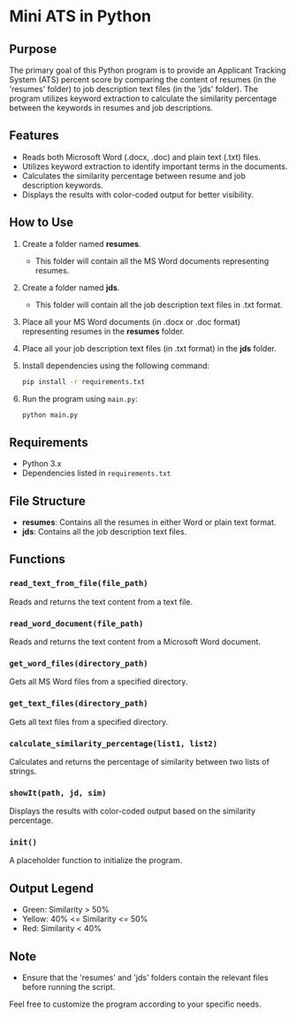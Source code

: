 # Mini ATS in Python

## Purpose

The primary goal of this Python program is to provide an Applicant Tracking System (ATS) percent score by comparing the content of resumes (in the 'resumes' folder) to job description text files (in the 'jds' folder). The program utilizes keyword extraction to calculate the similarity percentage between the keywords in resumes and job descriptions.

## Features

- Reads both Microsoft Word (.docx, .doc) and plain text (.txt) files.
- Utilizes keyword extraction to identify important terms in the documents.
- Calculates the similarity percentage between resume and job description keywords.
- Displays the results with color-coded output for better visibility.

## How to Use

1. Create a folder named **resumes**.
   - This folder will contain all the MS Word documents representing resumes.

2. Create a folder named **jds**.
   - This folder will contain all the job description text files in .txt format.

3. Place all your MS Word documents (in .docx or .doc format) representing resumes in the **resumes** folder.

4. Place all your job description text files (in .txt format) in the **jds** folder.

5. Install dependencies using the following command:

    ```bash
    pip install -r requirements.txt
    ```

6. Run the program using `main.py`:

    ```bash
    python main.py
    ```

## Requirements

- Python 3.x
- Dependencies listed in `requirements.txt`

## File Structure

- **resumes**: Contains all the resumes in either Word or plain text format.
- **jds**: Contains all the job description text files.

## Functions

### `read_text_from_file(file_path)`

Reads and returns the text content from a text file.

### `read_word_document(file_path)`

Reads and returns the text content from a Microsoft Word document.

### `get_word_files(directory_path)`

Gets all MS Word files from a specified directory.

### `get_text_files(directory_path)`

Gets all text files from a specified directory.

### `calculate_similarity_percentage(list1, list2)`

Calculates and returns the percentage of similarity between two lists of strings.

### `showIt(path, jd, sim)`

Displays the results with color-coded output based on the similarity percentage.

### `init()`

A placeholder function to initialize the program.

## Output Legend

- Green: Similarity > 50%
- Yellow: 40% <= Similarity <= 50%
- Red: Similarity < 40%

## Note

- Ensure that the 'resumes' and 'jds' folders contain the relevant files before running the script.

Feel free to customize the program according to your specific needs.
